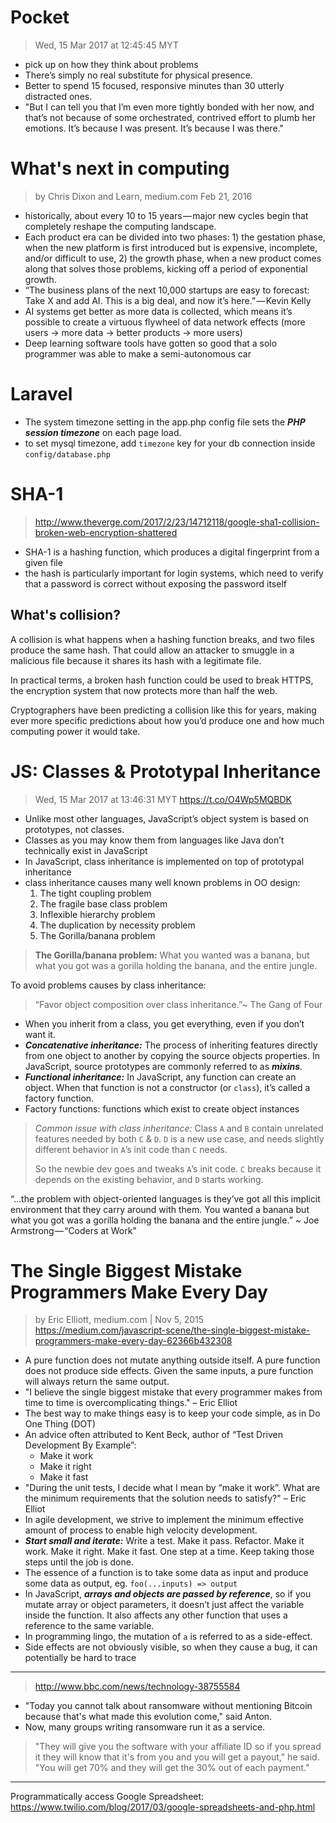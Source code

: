 # Pocket
> Wed, 15 Mar 2017 at 12:45:45 MYT

- pick up on how they think about problems
- There’s simply no real substitute for physical presence.
- Better to spend 15 focused, responsive minutes than 30 utterly distracted ones.
- "But I can tell you that I’m even more tightly bonded with her now, and that’s not because of some orchestrated, contrived effort to plumb her emotions. It’s because I was present. It’s because I was there."

# What's next in computing
> by Chris Dixon and Learn, medium.com
Feb 21, 2016

- historically, about every 10 to 15 years — major new cycles begin that completely reshape the computing landscape.
- Each product era can be divided into two phases: 1) the gestation phase, when the new platform is first introduced but is expensive, incomplete, and/or difficult to use, 2) the growth phase, when a new product comes along that solves those problems, kicking off a period of exponential growth.
- “The business plans of the next 10,000 startups are easy to forecast: Take X and add AI. This is a big deal, and now it’s here.” — Kevin Kelly
- AI systems get better as more data is collected, which means it’s possible to create a virtuous flywheel of data network effects (more users → more data → better products → more users)
- Deep learning software tools have gotten so good that a solo programmer was able to make a semi-autonomous car

# Laravel
- The system timezone setting in the app.php config file sets the ***PHP session timezone*** on each page load.
- to set mysql timezone, add `timezone` key for your db connection inside `config/database.php`

# SHA-1
> http://www.theverge.com/2017/2/23/14712118/google-sha1-collision-broken-web-encryption-shattered

- SHA-1 is a hashing function, which produces a digital fingerprint from a given file
- the hash is particularly important for login systems, which need to verify that a password is correct without exposing the password itself

## What's collision?
A collision is what happens when a hashing function breaks, and two files produce the same hash. That could allow an attacker to smuggle in a malicious file because it shares its hash with a legitimate file.

In practical terms, a broken hash function could be used to break HTTPS, the encryption system that now protects more than half the web.

Cryptographers have been predicting a collision like this for years, making ever more specific predictions about how you’d produce one and how much computing power it would take.

# JS: Classes & Prototypal Inheritance
> Wed, 15 Mar 2017 at 13:46:31 MYT
> https://t.co/O4Wp5MQBDK

- Unlike most other languages, JavaScript’s object system is based on prototypes, not classes.
- Classes as you may know them from languages like Java don’t technically exist in JavaScript
- In JavaScript, class inheritance is implemented on top of prototypal inheritance
- class inheritance causes many well known problems in OO design:
    1. The tight coupling problem
    2. The fragile base class problem
    3. Inflexible hierarchy problem
    4. The duplication by necessity problem
    5. The Gorilla/banana problem

> **The Gorilla/banana problem:**
> What you wanted was a banana, but what you got was a gorilla holding the banana, and the entire jungle.

To avoid problems causes by class inheritance:

> “Favor object composition over class inheritance.”~ The Gang of Four

- When you inherit from a class, you get everything, even if you don’t want it.
- ***Concatenative inheritance:*** The process of inheriting features directly from one object to another by copying the source objects properties. In JavaScript, source prototypes are commonly referred to as ***mixins***.
- ***Functional inheritance:*** In JavaScript, any function can create an object. When that function is not a constructor (or `class`), it’s called a factory function. 
- Factory functions: functions which exist to create object instances

> *Common issue with class inheritance:*
> Class `A` and `B` contain unrelated features needed by both `C` & `D`. `D` is a new use case, and needs slightly different behavior in `A`’s init code than `C` needs. 
> 
> So the newbie dev goes and tweaks `A`’s init code. `C` breaks because it depends on the existing behavior, and `D` starts working.

“…the problem with object-oriented languages is they’ve got all this implicit environment that they carry around with them. You wanted a banana but what you got was a gorilla holding the banana and the entire jungle.” ~ Joe Armstrong — “Coders at Work”

# The Single Biggest Mistake Programmers Make Every Day
> by Eric Elliott, medium.com | Nov 5, 2015
> https://medium.com/javascript-scene/the-single-biggest-mistake-programmers-make-every-day-62366b432308

- A pure function does not mutate anything outside itself. A pure function does not produce side effects. Given the same inputs, a pure function will always return the same output.
- "I believe the single biggest mistake that every programmer makes from time to time is overcomplicating things." – Eric Elliot
- The best way to make things easy is to keep your code simple, as in Do One Thing (DOT)
- An advice often attributed to Kent Beck, author of “Test Driven Development By Example”:
  - Make it work
  - Make it right
  - Make it fast
- "During the unit tests, I decide what I mean by “make it work”. What are the minimum requirements that the solution needs to satisfy?" – Eric Elliot
- In agile development, we strive to implement the minimum effective amount of process to enable high velocity development.
- ***Start small and iterate:*** Write a test. Make it pass. Refactor. Make it work. Make it right. Make it fast. One step at a time. Keep taking those steps until the job is done.
- The essence of a function is to take some data as input and produce some data as output, eg. `foo(...inputs) => output`
- In JavaScript, ***arrays and objects are passed by reference***, so if you mutate array or object parameters, it doesn’t just affect the variable inside the function. It also affects any other function that uses a reference to the same variable.
- In programming lingo, the mutation of `a` is referred to as a side-effect.
- Side effects are not obviously visible, so when they cause a bug, it can potentially be hard to trace

---
> http://www.bbc.com/news/technology-38755584

- "Today you cannot talk about ransomware without mentioning Bitcoin because that's what made this evolution come," said Anton.
- Now, many groups writing ransomware run it as a service. 

> "They will give you the software with your affiliate ID so if you spread it they will know that it's from you and you will get a payout," he said. "You will get 70% and they will get the 30% out of each payment."

---

Programmatically access Google Spreadsheet: https://www.twilio.com/blog/2017/03/google-spreadsheets-and-php.html
